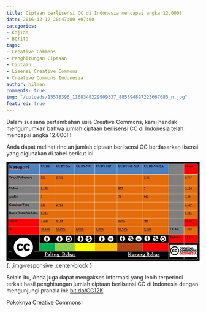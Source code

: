 ```yaml
---
title: Ciptaan berlisensi CC di Indonesia mencapai angka 12.000!
date: 2016-12-17 20:47:00 +07:00
categories:
- Kajian
- Berita
tags:
- Creative Commons
- Penghitungan Ciptaan
- Ciptaan
- Lisensi Creative Commons
- Creative Commons Indonesia
author: hilman
comments: true
img: "/uploads/15578396_1168348229909337_885894897223667685_n.jpg"
featured: true
---
```


Dalam suasana pertambahan usia Creative Commons, kami hendak mengumumkan bahwa jumlah ciptaan berlisensi CC di Indonesia telah mencapai angka 12.000!!!

Anda dapat melihat rincian jumlah ciptaan berlisensi CC berdasarkan lisensi yang digunakan di tabel berikut ini.

![15578396_1168348229909337_885894897223667685_n.jpg](/uploads/15578396_1168348229909337_885894897223667685_n.jpg){: .img-responsive .center-block }

Selain itu, Anda juga dapat mengakses informasi yang lebih terperinci terkait hasil penghitungan jumlah ciptaan berlisensi CC di Indonesia dengan mengunjungi pranala ini: [bit.do/CC12K](http://bit.do/CC12K)

Pokoknya Creative Commons!
